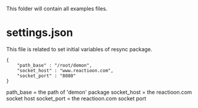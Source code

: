 This folder will contain all examples files.

# settings.json

This file is related to set initial variables of resync package.

```
{
    "path_base" : "/root/demon",
    "socket_host" : "www.reactioon.com",
    "socket_port" : "8080"
}
```

path_base = the path of 'demon' package
socket_host = the reactioon.com socket host
socket_port = the reactioon.com socket port

